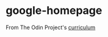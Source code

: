 # google-homepage

From The Odin Project's [curriculum](http://www.theodinproject.com/web-development-101/html-css)
